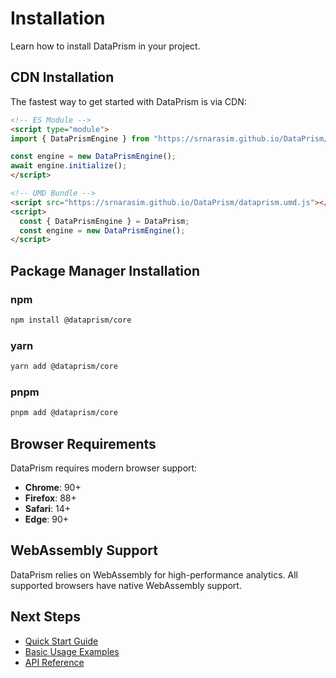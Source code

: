# Installation

Learn how to install DataPrism in your project.

## CDN Installation

The fastest way to get started with DataPrism is via CDN:

```html
<!-- ES Module -->
<script type="module">
import { DataPrismEngine } from "https://srnarasim.github.io/DataPrism/dataprism.min.js";

const engine = new DataPrismEngine();
await engine.initialize();
</script>

<!-- UMD Bundle -->
<script src="https://srnarasim.github.io/DataPrism/dataprism.umd.js"></script>
<script>
  const { DataPrismEngine } = DataPrism;
  const engine = new DataPrismEngine();
</script>
```

## Package Manager Installation

### npm

```bash
npm install @dataprism/core
```

### yarn

```bash
yarn add @dataprism/core
```

### pnpm

```bash
pnpm add @dataprism/core
```

## Browser Requirements

DataPrism requires modern browser support:

- **Chrome**: 90+
- **Firefox**: 88+
- **Safari**: 14+
- **Edge**: 90+

## WebAssembly Support

DataPrism relies on WebAssembly for high-performance analytics. All supported browsers have native WebAssembly support.

## Next Steps

- [Quick Start Guide](/guide/quick-start)
- [Basic Usage Examples](/examples/)
- [API Reference](/api/)
